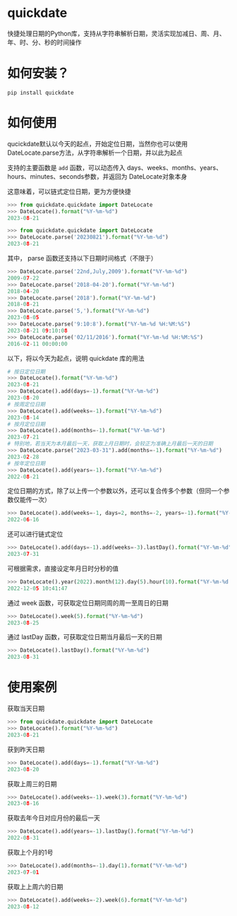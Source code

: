 # quickdate
快捷处理日期的Python库，支持从字符串解析日期，灵活实现加减日、周、月、年、时、分、秒的时间操作

# 如何安装？
```shell
pip install quickdate
```

# 如何使用
qucickdate默认以今天的起点，开始定位日期，当然你也可以使用DateLocate.parse方法，从字符串解析一个日期，并以此为起点

支持的主要函数是 `add` 函数，可以动态传入 days、weeks、months、years、hours、minutes、seconds参数，并返回为 DateLocate对象本身

这意味着，可以链式定位日期，更为方便快捷

```python
>>> from quickdate.quickdate import DateLocate
>>> DateLocate().format("%Y-%m-%d")
2023-08-21
```

```python
>>> from quickdate.quickdate import DateLocate
>>> DateLocate.parse('20230821').format("%Y-%m-%d")
2023-08-21
```

其中， parse 函数还支持以下日期时间格式（不限于）
```python
>>> DateLocate.parse('22nd,July,2009').format("%Y-%m-%d")
2009-07-22
>>> DateLocate.parse('2018-04-20').format("%Y-%m-%d")
2018-04-20
>>> DateLocate.parse('2018').format("%Y-%m-%d")
2018-08-21
>>> DateLocate.parse('5,').format("%Y-%m-%d")
2023-08-05
>>> DateLocate.parse('9:10:8').format("%Y-%m-%d %H:%M:%S")
2023-08-21 09:10:08
>>> DateLocate.parse('02/11/2016').format("%Y-%m-%d %H:%M:%S")
2016-02-11 00:00:00
```

以下，将以今天为起点，说明 quickdate 库的用法
```python
# 按日定位日期 
>>> DateLocate().format("%Y-%m-%d")
2023-08-21
>>> DateLocate().add(days=-1).format("%Y-%m-%d")
2023-08-20
# 按周定位日期 
>>> DateLocate().add(weeks=-1).format("%Y-%m-%d")
2023-08-14
# 按月定位日期 
>>> DateLocate().add(months=-1).format("%Y-%m-%d")
2023-07-21
# 特别地，若当天为本月最后一天，获取上月日期时，会较正为准确上月最后一天的日期 
>>> DateLocate.parse("2023-03-31").add(months=-1).format("%Y-%m-%d")
2023-02-28
# 按年定位日期 
>>> DateLocate().add(years=-1).format("%Y-%m-%d")
2022-08-21
```

定位日期的方式，除了以上传一个参数以外，还可以复合传多个参数（但同一个参数仅能传一次）
```python
>>> DateLocate().add(weeks=-1, days=2, months=-2, years=-1).format("%Y-%m-%d")
2022-06-16
```

还可以进行链式定位
```python
>>> DateLocate().add(days=-1).add(weeks=-3).lastDay().format("%Y-%m-%d")
2023-07-31
```

可根据需求，直接设定年月日时分秒的值
```python
>>> DateLocate().year(2022).month(12).day(5).hour(10).format("%Y-%m-%d %H:%M:%S")
2022-12-05 10:41:47
```

通过 week 函数，可获取定位日期同周的周一至周日的日期 
```python
>>> DateLocate().week(5).format("%Y-%m-%d")
2023-08-25
```

通过 lastDay 函数，可获取定位日期当月最后一天的日期
```python
>>> DateLocate().lastDay().format("%Y-%m-%d")
2023-08-31
```

# 使用案例

获取当天日期 
```python
>>> from quickdate.quickdate import DateLocate
>>> DateLocate().format("%Y-%m-%d")
2023-08-21
```

获到昨天日期 
```python
>>> DateLocate().add(days=-1).format("%Y-%m-%d")
2023-08-20
```

获取上周三的日期 
```python
>>> DateLocate().add(weeks=-1).week(3).format("%Y-%m-%d")
2023-08-16
```

获取去年今日对应月份的最后一天
```python
>>> DateLocate().add(years=-1).lastDay().format("%Y-%m-%d")
2022-08-31
```

获取上个月的1号
```python
>>> DateLocate().add(months=-1).day(1).format("%Y-%m-%d")
2023-07-01
```

获取上上周六的日期 
```python
>>> DateLocate().add(weeks=-2).week(6).format("%Y-%m-%d")
2023-08-12
```
